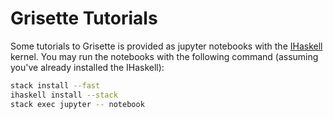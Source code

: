 # Grisette Tutorials

Some tutorials to Grisette is provided as jupyter notebooks with the
[IHaskell](https://github.com/IHaskell/IHaskell) kernel. You may run the
notebooks with the following command (assuming you've already installed the
IHaskell):

```bash
stack install --fast
ihaskell install --stack
stack exec jupyter -- notebook
```
